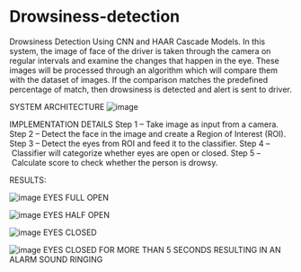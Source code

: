 # Drowsiness-detection
Drowsiness Detection Using CNN and HAAR Cascade Models.
 In this system, the image of face of the driver is taken through the camera on regular intervals and examine the changes that happen in the eye.
 These images will be processed through an algorithm which will compare them with the dataset of images. If the comparison matches the predefined percentage of match, then drowsiness is detected and alert is sent to driver.

SYSTEM ARCHITECTURE
![image](https://github.com/VishalKGowda/Drowsiness-Detection-Using-OpenCV/assets/55918199/5b1a10ac-dad0-48f7-8d49-326ce4a651a9)


IMPLEMENTATION DETAILS
Step 1 – Take image as input from a camera.
Step 2 – Detect the face in the image and create a Region of Interest (ROI).
Step 3 – Detect the eyes from ROI and feed it to the classifier.
Step 4 – Classifier will categorize whether eyes are open or closed.
Step 5 – Calculate score to check whether the person is drowsy.


RESULTS:

![image](https://github.com/VishalKGowda/Drowsiness-Detection-Using-OpenCV/assets/55918199/9d8741ff-3c40-4ade-b764-8fc4b7295af0)
EYES FULL OPEN

![image](https://github.com/VishalKGowda/Drowsiness-Detection-Using-OpenCV/assets/55918199/4d1e6fbd-5b3a-4e0c-93d5-1e2dfd99206d)
EYES HALF OPEN

![image](https://github.com/VishalKGowda/Drowsiness-Detection-Using-OpenCV/assets/55918199/b6a6ec1f-df1b-49e1-a8ea-cb365a2b41ee)
EYES CLOSED

![image](https://github.com/VishalKGowda/Drowsiness-Detection-Using-OpenCV/assets/55918199/755aba9d-6012-4b07-800f-5068043c213c)
EYES CLOSED FOR MORE THAN 5 SECONDS RESULTING IN AN ALARM SOUND RINGING




